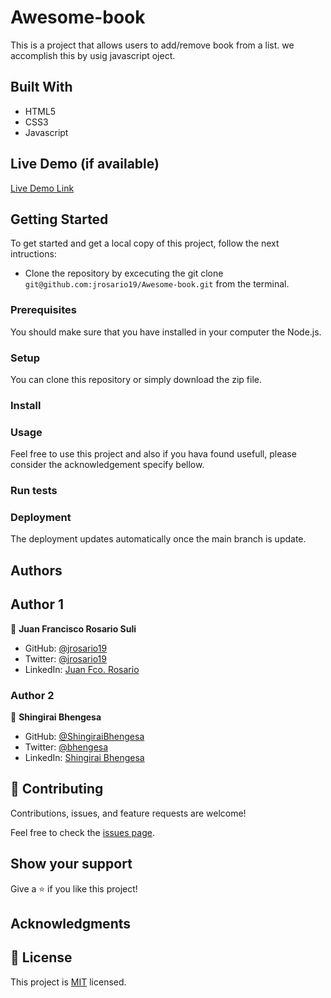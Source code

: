 # Awesome-book
This is a project that allows users to add/remove book from a list. we accomplish this by usig javascript oject.

## Built With
- HTML5
- CSS3
- Javascript

## Live Demo (if available)

[Live Demo Link](https://jrosario19.github.io/Awesome-books/)

## Getting Started
To get started and get a local copy of this project, follow the next intructions:
- Clone the repository by excecuting the git clone ```git@github.com:jrosario19/Awesome-book.git``` from the terminal.

### Prerequisites
You should make sure that you have installed in your computer the Node.js.

### Setup
You can clone this repository or simply download the zip file.

### Install


### Usage
Feel free to use this project and also if you hava found usefull, please consider the acknowledgement specify bellow.

### Run tests

### Deployment
The deployment updates automatically once the main branch is update.

## Authors

## Author 1

👤 **Juan Francisco Rosario Suli**

- GitHub: [@jrosario19](https://github.com/jrosario19)
- Twitter: [@jrosario19](https://twitter.com/jrosario19)
- LinkedIn: [Juan Fco. Rosario](https://linkedin.com/in/juan-francisco-rosario-suli-44595051)

### Author 2

👤 **Shingirai Bhengesa**

- GitHub: [@ShingiraiBhengesa](https://github.com/ShingiraiBhengesa)
- Twitter: [@bhengesa](https://twitter.com/bhengesa)
- LinkedIn: [Shingirai Bhengesa](https://linkedin.com/in/shingirai_bhengesa)



## 🤝 Contributing
Contributions, issues, and feature requests are welcome!

Feel free to check the [issues page](https://github.com/jrosario19/Awesome-books/issues).


## Show your support
Give a ⭐️ if you like this project!

## Acknowledgments

## 📝 License
This project is [MIT](./MIT.md) licensed.
